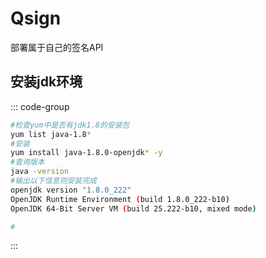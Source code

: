 # Qsign 

部署属于自己的签名API

## 安装jdk环境

::: code-group

```sh [centos]
#检查yum中是否有jdk1.8的安装包
yum list java-1.8*
#安装
yum install java-1.8.0-openjdk* -y
#查询版本
java -version
#输出以下信息则安装完成
openjdk version "1.8.0_222"
OpenJDK Runtime Environment (build 1.8.0_222-b10)
OpenJDK 64-Bit Server VM (build 25.222-b10, mixed mode)
```

```sh [Ubuntu]
#

```

:::